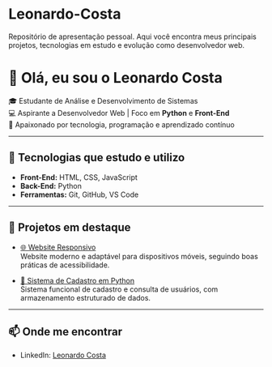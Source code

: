 # Leonardo-Costa
Repositório de apresentação pessoal. Aqui você encontra meus principais projetos, tecnologias em estudo e evolução como desenvolvedor web.
# 👋 Olá, eu sou o Leonardo Costa  

🎓 Estudante de Análise e Desenvolvimento de Sistemas  
💻 Aspirante a Desenvolvedor Web | Foco em **Python** e **Front-End**  
🚀 Apaixonado por tecnologia, programação e aprendizado contínuo  

---

## 🚀 Tecnologias que estudo e utilizo
- **Front-End:** HTML, CSS, JavaScript  
- **Back-End:** Python  
- **Ferramentas:** Git, GitHub, VS Code  

---

## 📌 Projetos em destaque
- [🌐 Website Responsivo](link_do_repositorio)  
  Website moderno e adaptável para dispositivos móveis, seguindo boas práticas de acessibilidade.  

- [📂 Sistema de Cadastro em Python](link_do_repositorio)  
  Sistema funcional de cadastro e consulta de usuários, com armazenamento estruturado de dados.  

---

## 📫 Onde me encontrar
- LinkedIn: [Leonardo Costa](www.linkedin.com/in/leonardo-costa-b99b55191)

